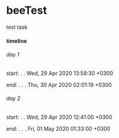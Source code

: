 # beeTest
test task

#### timeline
###### day 1
start: . . Wed, 29 Apr 2020 13:58:30 +0300

end: . . . Thu, 30 Apr 2020 02:01:19 +0300

###### day 2
start: . . Wed, 29 Apr 2020 12:41:00 +0300

end: . . . Fri, 01 May 2020 01:33:00 +0300

